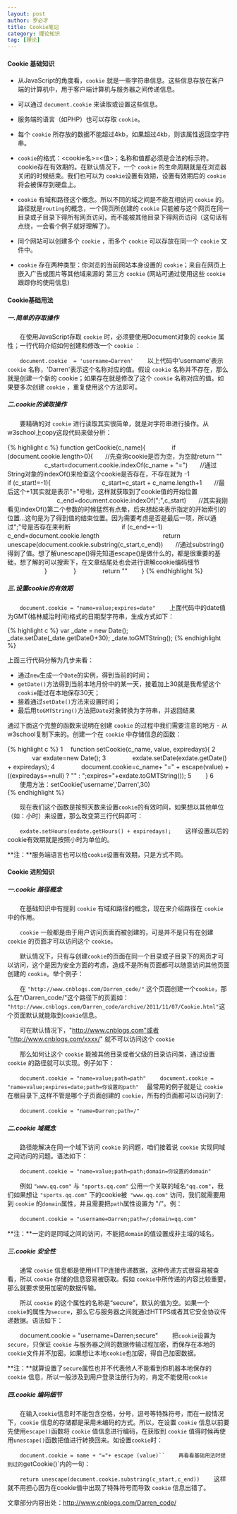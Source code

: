 ```yaml
---
layout: post
author: 罗必才
title: Cookie笔记
category: 理论知识
tag: [理论]
---
```


#### Cookie 基础知识

+ 从JavaScript的角度看，`cookie` 就是一些字符串信息。这些信息存放在客户端的计算机中，用于客户端计算机与服务器之间传递信息。
+ 可以通过 `document.cookie` 来读取或设置这些信息。
+ 服务端的语言（如PHP）也可以存取 `cookie`。

+ 每个 `cookie` 所存放的数据不能超过4kb，如果超过4kb，则该属性返回空字符串。
+ `cookie`的格式：<cookie名>=<值>；名称和值都必须是合法的标示符。
cookie存在有效期的。在默认情况下，一个 `cookie` 的生命周期就是在浏览器关闭的时候结束。我们也可以为 `cookie`设置有效期，设置有效期后的 `cookie` 将会被保存到硬盘上。
+ `cookie` 有域和路径这个概念。所以不同的域之间是不能互相访问 `cookie` 的。路径就是`routing`的概念，一个网页所创建的 `cookie` 只能被与这个网页在同一目录或子目录下得所有网页访问，而不能被其他目录下得网页访问（这句话有点绕，一会看个例子就好理解了）。
+ 同个网站可以创建多个 `cookie` ，而多个 `cookie` 可以存放在同一个 `cookie` 文件中。
+ `cookie` 存在两种类型：你浏览的当前网站本身设置的 `cookie`；来自在网页上嵌入广告或图片等其他域来源的 第三方 `cookie` (网站可通过使用这些 `cookie` 跟踪你的使用信息)

 
#### Cookie基础用法

##### 一.简单的存取操作

　　在使用JavaScript存取 `cookie` 时，必须要使用Document对象的 `cookie` 属性；一行代码介绍如何创建和修改一个 `cookie` ：

　　`document.cookie  = 'username=Darren'`
　　以上代码中'username'表示 `cookie` 名称，'Darren'表示这个名称对应的值。假设 `cookie` 名称并不存在，那么就是创建一个新的 cookie；如果存在就是修改了这个 `cookie` 名称对应的值。如果要多次创建 `cookie` ，重复使用这个方法即可。

##### 二.cookie的读取操作

　　要精确的对 `cookie` 进行读取其实很简单，就是对字符串进行操作。从w3school上copy这段代码来做分析：

{% highlight c %}
function getCookie(c_name){
　　　　if (document.cookie.length>0){　　//先查询cookie是否为空，为空就return ""
　　　　　　c_start=document.cookie.indexOf(c_name + "=")　　//通过String对象的indexOf()来检查这个cookie是否存在，不存在就为 -1　　
　　　　　　if (c_start!=-1){ 
　　　　　　　　c_start=c_start + c_name.length+1　　//最后这个+1其实就是表示"="号啦，这样就获取到了cookie值的开始位置
　　　　　　　　c_end=document.cookie.indexOf(";",c_start)　　//其实我刚看见indexOf()第二个参数的时候猛然有点晕，后来想起来表示指定的开始索引的位置...这句是为了得到值的结束位置。因为需要考虑是否是最后一项，所以通过";"号是否存在来判断
　　　　　　　　if (c_end==-1) c_end=document.cookie.length　　
　　　　　　　　return unescape(document.cookie.substring(c_start,c_end))　　//通过substring()得到了值。想了解unescape()得先知道escape()是做什么的，都是很重要的基础，想了解的可以搜索下，在文章结尾处也会进行讲解cookie编码细节
　　　　　　} 
　　　　}
　　　　return ""
　　}
{% endhighlight %}

##### 三.设置cookie的有效期

　　`document.cookie = "name=value;expires=date"`
　　上面代码中的date值为GMT(格林威治时间)格式的日期型字符串，生成方式如下：

{% highlight c %}
var _date = new Date();
_date.setDate(_date.getDate()+30);
_date.toGMTString();
{% endhighlight %}

上面三行代码分解为几步来看：
+ 通过`new`生成一个`Date`的实例，得到当前的时间；
+ `getDate()`方法得到当前本地月份中的某一天，接着加上30就是我希望这个`cookie`能过在本地保存30天；
+ 接着通过`setDate()`方法来设置时间；
+ 最后用`toGMTString()`方法把`Date`对象转换为字符串，并返回结果

通过下面这个完整的函数来说明在创建 `cookie` 的过程中我们需要注意的地方 - 从w3school复制下来的。创建一个在 `cookie` 中存储信息的函数：

{% highlight c %}
1 　function setCookie(c_name, value, expiredays){
2 　　　　var exdate=new Date();
3 　　　　exdate.setDate(exdate.getDate() + expiredays);
4 　　　　document.cookie=c_name+ "=" + escape(value) + ((expiredays==null) ? "" : ";expires="+exdate.toGMTString());
5 　　}
6 　　使用方法：setCookie('username','Darren',30)  
{% endhighlight %}

　　现在我们这个函数是按照天数来设置`cookie`的有效时间，如果想以其他单位（如：小时）来设置，那么改变第三行代码即可：

　　`exdate.setHours(exdate.getHours() + expiredays);`
　　这样设置以后的cookie有效期就是按照小时为单位的。

**注：**服务端语言也可以给`cookie`设置有效期，只是方式不同。


#### Cookie 进阶知识

##### 一.cookie 路径概念

　　在基础知识中有提到 `cookie` 有域和路径的概念，现在来介绍路径在 `cookie` 中的作用。

　　`cookie` 一般都是由于用户访问页面而被创建的，可是并不是只有在创建 `cookie` 的页面才可以访问这个 `cookie`。

　　默认情况下，只有与创建`cookie`的页面在同一个目录或子目录下的网页才可以访问，这个是因为安全方面的考虑，造成不是所有页面都可以随意访问其他页面创建的 `cookie`。举个例子：

　　在 `"http://www.cnblogs.com/Darren_code/"` 这个页面创建一个`cookie`，那么在"/Darren_code/"这个路径下的页面如： `"http://www.cnblogs.com/Darren_code/archive/2011/11/07/Cookie.html"`这个页面默认就能取到`cookie`信息。

　　可在默认情况下，"http://www.cnblogs.com"或者 "http://www.cnblogs.com/xxxx/" 就不可以访问这个 `cookie`

　　那么如何让这个 `cookie` 能被其他目录或者父级的目录访问类，通过设置 `cookie` 的路径就可以实现。例子如下：

　　`document.cookie = "name=value;path=path"`
　　`document.cookie = "name=value;expires=date;path=你设置的path"`
 　最常用的例子就是让 `cookie` 在根目录下,这样不管是哪个子页面创建的 `cookie`，所有的页面都可以访问到了:

　　`document.cookie = "name=Darren;path=/"`
　　 

##### 二.cookie 域概念

　　路径能解决在同一个域下访问 `cookie` 的问题，咱们接着说 `cookie` 实现同域之间访问的问题。语法如下：

　　`document.cookie = "name=value;path=path;domain=你设置的domain"`

　　例如 `"www.qq.com"` 与 `"sports.qq.com"` 公用一个关联的域名`"qq.com"`，我们如果想让 `"sports.qq.com"` 下的cookie被` "www.qq.com"` 访问，我们就需要用到 `cookie` 的`domain`属性，并且需要把`path`属性设置为 "/"。例：

　　`document.cookie = "username=Darren;path=/;domain=qq.com"`

**注：**一定的是同域之间的访问，不能把`domain`的值设置成非主域的域名。


##### 三.cookie 安全性

　　通常 `cookie` 信息都是使用HTTP连接传递数据，这种传递方式很容易被查看，所以 `cookie` 存储的信息容易被窃取。假如 `cookie`中所传递的内容比较重要，那么就要求使用加密的数据传输。

　　所以 `cookie` 的这个属性的名称是“secure”，默认的值为空。如果一个 `cookie`的属性为`secure`，那么它与服务器之间就通过HTTPS或者其它安全协议传递数据。语法如下：

　　document.cookie = "username=Darren;secure"
　　把`cookie`设置为`secure`，只保证 `cookie` 与服务器之间的数据传输过程加密，而保存在本地的 `cookie`文件并不加密。如果想让本地`cookie`也加密，得自己加密数据。

**注：**就算设置了`secure`属性也并不代表他人不能看到你机器本地保存的 `cookie` 信息，所以一般涉及到用户登录注册行为的，肯定不能使用`cookie`


##### 四.cookie 编码细节

　　在输入`cookie`信息时不能包含空格，分号，逗号等特殊符号，而在一般情况下，`cookie` 信息的存储都是采用未编码的方式。所以，在设置 `cookie` 信息以前要先使用`escape()`函数将 `cookie` 值信息进行编码，在获取到 `cookie` 值得时候再使用`unescape()`函数把值进行转换回来。如设置`cookie`时：

　　`document.cookie = name + "="+ escape (value)``
　　再看看基础用法时提到过的`getCookie()`内的一句：

　　`return unescape(document.cookie.substring(c_start,c_end))`
　　这样就不用担心因为在cookie值中出现了特殊符号而导致 `cookie` 信息出错了。

文章部分内容出处：http://www.cnblogs.com/Darren_code/